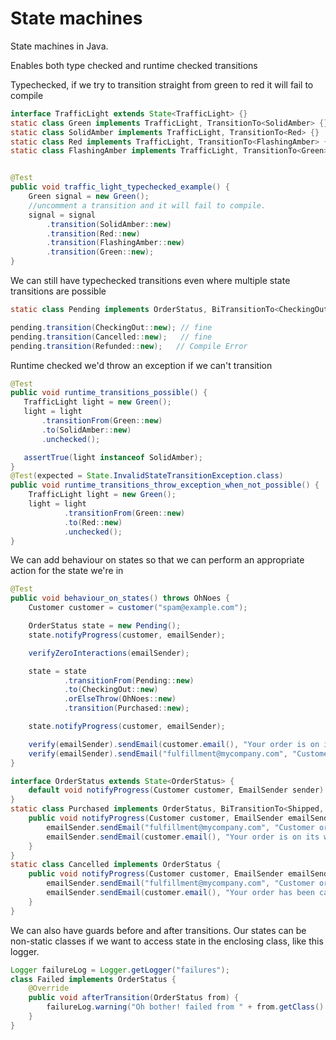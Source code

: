 # State machines

State machines in Java.

Enables both type checked and runtime checked transitions

Typechecked, if we try to transition straight from green to red it will fail to compile

```java
interface TrafficLight extends State<TrafficLight> {}
static class Green implements TrafficLight, TransitionTo<SolidAmber> {}
static class SolidAmber implements TrafficLight, TransitionTo<Red> {}
static class Red implements TrafficLight, TransitionTo<FlashingAmber> {}
static class FlashingAmber implements TrafficLight, TransitionTo<Green> {}


@Test
public void traffic_light_typechecked_example() {
    Green signal = new Green();
    //uncomment a transition and it will fail to compile.
    signal = signal
        .transition(SolidAmber::new)
        .transition(Red::new)
        .transition(FlashingAmber::new)
        .transition(Green::new);
}
```

We can still have typechecked transitions even where multiple state transitions are possible

```java
static class Pending implements OrderStatus, BiTransitionTo<CheckingOut, Cancelled> {}

pending.transition(CheckingOut::new); // fine
pending.transition(Cancelled::new);   // fine
pending.transition(Refunded::new);   // Compile Error

```

Runtime checked we'd throw an exception if we can't transition

```java
@Test
public void runtime_transitions_possible() {
   TrafficLight light = new Green();
   light = light
       .transitionFrom(Green::new)
       .to(SolidAmber::new)
       .unchecked();

   assertTrue(light instanceof SolidAmber);
}
@Test(expected = State.InvalidStateTransitionException.class)
public void runtime_transitions_throw_exception_when_not_possible() {
    TrafficLight light = new Green();
    light = light
            .transitionFrom(Green::new)
            .to(Red::new)
            .unchecked();
}

```

We can add behaviour on states so that we can perform an appropriate action for the state we're in

```java
@Test
public void behaviour_on_states() throws OhNoes {
    Customer customer = customer("spam@example.com");

    OrderStatus state = new Pending();
    state.notifyProgress(customer, emailSender);

    verifyZeroInteractions(emailSender);

    state = state
            .transitionFrom(Pending::new)
            .to(CheckingOut::new)
            .orElseThrow(OhNoes::new)
            .transition(Purchased::new);

    state.notifyProgress(customer, emailSender);

    verify(emailSender).sendEmail(customer.email(), "Your order is on its way");
    verify(emailSender).sendEmail("fulfillment@mycompany.com", "Customer order pending");
}

interface OrderStatus extends State<OrderStatus> {
    default void notifyProgress(Customer customer, EmailSender sender) {}
}
static class Purchased implements OrderStatus, BiTransitionTo<Shipped, Failed> {
    public void notifyProgress(Customer customer, EmailSender emailSender) {
        emailSender.sendEmail("fulfillment@mycompany.com", "Customer order pending");
        emailSender.sendEmail(customer.email(), "Your order is on its way");
    }
}
static class Cancelled implements OrderStatus {
    public void notifyProgress(Customer customer, EmailSender emailSender) {
        emailSender.sendEmail("fulfillment@mycompany.com", "Customer order cancelled");
        emailSender.sendEmail(customer.email(), "Your order has been cancelled");
    }
}

```

We can also have guards before and after transitions. Our states can be non-static classes if we want to access state in the enclosing class, like this logger.

```java
Logger failureLog = Logger.getLogger("failures");
class Failed implements OrderStatus {
    @Override
    public void afterTransition(OrderStatus from) {
        failureLog.warning("Oh bother! failed from " + from.getClass().getSimpleName());
    }
}
```
